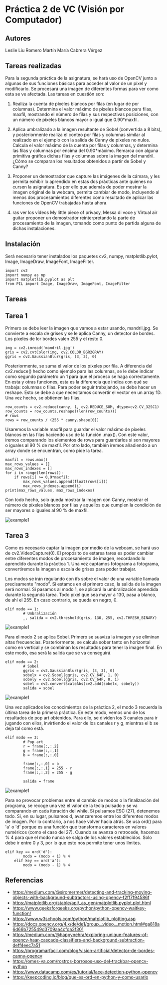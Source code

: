 # Práctica 2 de VC (Visión por Computador)

## Autores

Leslie Liu Romero Martín
María Cabrera Vérgez

## Tareas realizadas

Para la segunda práctica de la asignatura, se hará uso de OpenCV junto a algunas de sus funciones básicas para acceder al valor de un píxel y modificarlo. Se procesará una imagen de diferentes formas para ver como esta se ve afectada. Las tareas en cuestión son:

1. Realiza la cuenta de píxeles blancos por filas (en lugar de por columnas). Determina el valor máximo de píxeles blancos para filas, maxfil, mostrando el número de filas y sus respectivas posiciones, con un número de píxeles blancos mayor o igual que 0.90*maxfil.

2. Aplica umbralizado a la imagen resultante de Sobel (convertida a 8 bits), y posteriormente realiza el conteo por filas y columnas similar al realizado en el ejemplo con la salida de Canny de píxeles no nulos. Calcula el valor máximo de la cuenta por filas y columnas, y determina las filas y columnas por encima del 0.90*máximo. Remarca con alguna primitiva gráfica dichas filas y columnas sobre la imagen del mandril. ¿Cómo se comparan los resultados obtenidos a partir de Sobel y Canny?

3.  Proponer un demostrador que capture las imágenes de la cámara, y les permita exhibir lo aprendido en estas dos prácticas ante quienes no cursen la asignatura. Es por ello que además de poder mostrar la imagen original de la webcam, permita cambiar de modo, incluyendo al menos dos procesamientos diferentes como resultado de aplicar las funciones de OpenCV trabajadas hasta ahora.

4. ras ver los vídeos My little piece of privacy, Messa di voce y Virtual air guitar proponer un demostrador reinterpretando la parte de procesamiento de la imagen, tomando como punto de partida alguna de dichas instalaciones.

## Instalación

Será necesario tener instalados los paquetes cv2, numpy, matplotlib.pylot, Image, ImageDraw, ImageFont, ImageFilter.

```
import cv2  
import numpy as np
import matplotlib.pyplot as plt
from PIL import Image, ImageDraw, ImageFont, ImageFilter
```

## Tareas

## Tarea 1

Primero se debe leer la imagen que vamos a estar usando, mandril.jpg. Se convierte a escala de grises y se le aplica Canny, un detector de bordes. Los píxeles de lor bordes valen 255 y el resto 0.

```
img = cv2.imread('mandril.jpg') 
gris = cv2.cvtColor(img, cv2.COLOR_BGR2GRAY)
ggris = cv2.GaussianBlur(gris, (3, 3), 0)
```

Posteriormente, se suma el valor de los píxeles por fila. A diferencia del cv2.reduce() hecho como ejemplo para las columnas, se le debe indicar como segundo parámetro un 1 para que el proceso se haga correctamente. En esta y otras funciones, esta es la diferencia que indica con qué se trabaja: columnas o filas. Para poder seguir trabajando, se debe hacer un reshape. Esto se debe a que necesitamos convertir el vector en un array 1D. Una vez hecho, se obtienen las filas.

```
row_counts = cv2.reduce(canny, 1, cv2.REDUCE_SUM, dtype=cv2.CV_32SC1)
row_counts = row_counts.reshape((len(row_counts)))
# rows
rows = row_counts / (255 * canny.shape[0])
```

Usaremos la variable maxfil para guardar el valor máximo de píxeles blancos en las filas haciendo uso de la función .max(). Con este valor, iremos comparando los elementos de rows para guardarlos si son mayores o iguales al 90 % de maxfil. Por otro lado, también iremos añadiendo a un array donde se encuentran, como pide la tarea.

```
maxfil = rows.max()
max_rows_values = []
max_rows_indexes = []
for i in range(len(rows)):
    if rows[i] >= 0.9*maxfil:
        max_rows_values.append(float(rows[i]))
        max_rows_indexes.append(i)
print(max_rows_values, max_rows_indexes)
```

Con todo hecho, solo queda mostrar la imagen con Canny, mostrar el número de píxeles blancos por filas y aquellos que cumplen la condición de ser mayores o iguales al 90 % de maxfil.

<img alt="example1" src="/Ejemplos/example1.png">

## Tarea 3

Como es necesario captar la imagen por medio de la webcam, se hará uso de cv2.VideoCapture(0). El propósito de estarea tarea es poder cambiar entre diferentes modos de procesamiento de imagen, recordando lo aprendido durante la práctica 1. Una vez captamos fotograma a fotograma, convertiremos la imagen a escala de grises para poder trabajar.

Los modos se irán regulando con ifs sobre el valor de una variable llamada precisamente "modo". Si estamos en el primero caso, la salida de la imagen será normal. Si pasamos al modo 1, se aplicará la umbralización aprendida durante la segunda tarea. Todo píxel que sea mayor a 130, pasa a blanco, de ahí el 255. En caso contrario, se queda en negro, 0.

```
elif modo == 1:
        # Umbralización
        _, salida = cv2.threshold(gris, 130, 255, cv2.THRESH_BINARY)
```

<img alt="example1" src="/Ejemplos/example3-1.png">

Para el modo 2 se aplica Sobel. Primero se suaviza la imagen y se eliminan altas frecuencias. Posteriormente, se calcula sober  tanto en horizontal como en vertical y se combinan los resultados para tener la imagen final. En este modo, esa será la salida que se va conseguirá.

```
elif modo == 2:
        # Sobel
        ggris = cv2.GaussianBlur(gris, (3, 3), 0)
        sobelx = cv2.Sobel(ggris, cv2.CV_64F, 1, 0)
        sobely = cv2.Sobel(ggris, cv2.CV_64F, 0, 1)
        sobel = cv2.convertScaleAbs(cv2.add(sobelx, sobely))
        salida = sobel
```

<img alt="example1" src="/Ejemplos/example3-2.png">

Una vez aplicados los conocimientos de la práctica 2, el modo 3 recuerda la última tarea de la primera práctica. En este modo, vemos uno de los resultados de pop art obtenidos. Para ello, se dividen los 3 canales para ir jugando con ellos, invirtiendo el valor de los canales r y g, mientras el b se deja tal como está.

```
elif modo == 3:
        # Pop art
        r = frame[:,:,2]
        g = frame[:,:,1]
        b = frame[:,:,0]

        frame[:,:,0] = b
        frame[:,:,1] = 255 - r
        frame[:,:,2] = 255 - g

        salida = frame
```

<img alt="example1" src="/Ejemplos/example3-3.png">

Para no provocar problemas entre el cambio de modos o la finalización del programa, se recoge una vez el valor de la tecla pulsado y se va comparando en cada iteración del while. Si pulsamos ESC (27), detenemos todo. Si, en su lugar, pulsamos d, avanzaremos entre los diferentes modos de imagen. Por lo contrario, a nos hace volver hacia atrás. Se usa ord() para 'a' o 'd' porque es una función que transforma caracteres en valores numéricos (como el caso del 27). Cuando se avanza o retrocede, hacemos % 4 para que el modo nunca se salga de los valores establecidos. Solo debe ir entre 0 y 3, por lo que esto nos permite tener unos límites.

```
elif key == ord('d'):
        modo = (modo + 1) % 4 
    elif key == ord('a'):
        modo = (modo - 1) % 4
```












## Referencias
- https://medium.com/@siromermer/detecting-and-tracking-moving-objects-with-background-subtractors-using-opencv-f2ff7f94586f
- https://matplotlib.org/stable/api/_as_gen/matplotlib.pyplot.plot.html
- https://www.geeksforgeeks.org/python/python-opencv-waitkey-function/
- https://www.w3schools.com/python/matplotlib_plotting.asp
- https://docs.opencv.org/4.x/de/de1/group__video__motion.html#ga818a6d66b725549d3709aa4cfda3f301
- https://medium.com/@happynehra/exploring-unique-features-of-opencv-haar-cascade-classifiers-and-background-subtraction-deff4eec7a51
- https://programarfacil.com/blog/vision-artificial/detector-de-bordes-canny-opencv
- https://omes-va.com/rostros-borrosos-uso-del-trackbar-opencv-python
- https://www.datacamp.com/es/tutorial/face-detection-python-opencv
- https://keepcoding.io/blog/que-es-ord-en-python-y-como-usarlo

